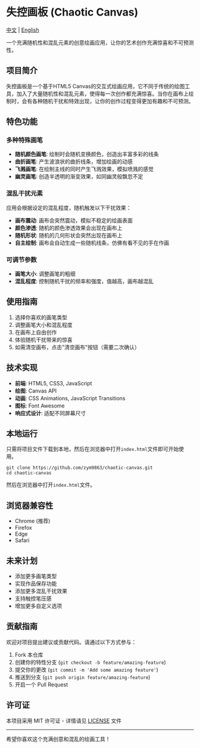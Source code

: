 # 失控画板 (Chaotic Canvas)

[中文](README.md) | [English](README_EN.md)

一个充满随机性和混乱元素的创意绘画应用，让你的艺术创作充满惊喜和不可预测性。

## 项目简介

失控画板是一个基于HTML5 Canvas的交互式绘画应用，它不同于传统的绘图工具，加入了大量随机性和混乱元素，使得每一次创作都充满惊喜。当你在画布上绘制时，会有各种随机干扰和特效出现，让你的创作过程变得更加有趣和不可预测。

## 特色功能

### 多种特殊画笔

- **随机颜色画笔**: 绘制时会随机变换颜色，创造出丰富多彩的线条
- **曲折画笔**: 产生波浪状的曲折线条，增加绘画的动感
- **飞溅画笔**: 在绘制主线的同时产生飞溅效果，模拟喷溅的感觉
- **幽灵画笔**: 创造半透明的渐变效果，如同幽灵般飘忽不定

### 混乱干扰元素

应用会根据设定的混乱程度，随机触发以下干扰效果：

- **画布震动**: 画布会突然震动，模拟不稳定的绘画表面
- **颜色渗透**: 随机的颜色渗透效果会出现在画布上
- **随机形状**: 随机的几何形状会突然出现在画布上
- **自主绘制**: 画布会自动生成一些随机线条，仿佛有看不见的手在作画

### 可调节参数

- **画笔大小**: 调整画笔的粗细
- **混乱程度**: 控制随机干扰的频率和强度，值越高，画布越混乱

## 使用指南

1. 选择你喜欢的画笔类型
2. 调整画笔大小和混乱程度
3. 在画布上自由创作
4. 体验随机干扰带来的惊喜
5. 如需清空画布，点击"清空画布"按钮（需要二次确认）

## 技术实现

- **前端**: HTML5, CSS3, JavaScript
- **绘图**: Canvas API
- **动画**: CSS Animations, JavaScript Transitions
- **图标**: Font Awesome
- **响应式设计**: 适配不同屏幕尺寸

## 本地运行

只需将项目文件下载到本地，然后在浏览器中打开`index.html`文件即可开始使用。

```
git clone https://github.com/zym9863/chaotic-canvas.git
cd chaotic-canvas
```

然后在浏览器中打开`index.html`文件。

## 浏览器兼容性

- Chrome (推荐)
- Firefox
- Edge
- Safari

## 未来计划

- 添加更多画笔类型
- 实现作品保存功能
- 添加更多混乱干扰效果
- 支持触控笔压感
- 增加更多自定义选项

## 贡献指南

欢迎对项目提出建议或贡献代码。请通过以下方式参与：

1. Fork 本仓库
2. 创建你的特性分支 (`git checkout -b feature/amazing-feature`)
3. 提交你的更改 (`git commit -m 'Add some amazing feature'`)
4. 推送到分支 (`git push origin feature/amazing-feature`)
5. 开启一个 Pull Request

## 许可证

本项目采用 MIT 许可证 - 详情请见 [LICENSE](LICENSE) 文件

---

希望你喜欢这个充满创意和混乱的绘画工具！
